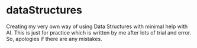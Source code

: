 # dataStructures
Creating my very own way of using Data Structures with minimal help with AI. This is just for practice which is written by me after lots of trial and error. So, apologies if there are any mistakes. 
